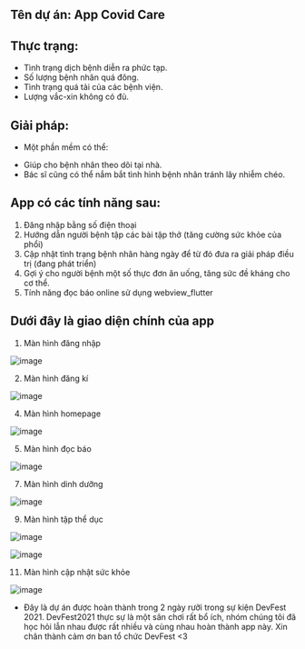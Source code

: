 ## Tên dự án: App Covid Care 

## Thực trạng:
+ Tình trạng dịch bệnh diễn ra phức tạp.
+ Số lượng bệnh nhân quá đông.
+ Tình trạng quá tải của các bệnh viện.
+ Lượng vắc-xin không có đủ. 

## Giải pháp: 
- Một phần mềm có thể:  
+ Giúp cho bệnh nhân theo dõi tại nhà.
+ Bác sĩ cũng có thể nắm bắt tình hình bệnh nhân tránh lây nhiễm chéo.

## App có các tính năng sau:
1. Đăng nhập bằng số điện thoại
2. Hướng dẫn người bệnh tập các bài tập thở (tăng cường sức khỏe của phổi)
3. Cập nhật tình trạng bệnh nhân hàng ngày để từ đó đưa ra giải pháp điều trị (đang phát triển)
4. Gợi ý cho người bệnh một số thực đơn ăn uống, tăng sức đề kháng cho cơ thể.
5. Tính năng đọc báo online sử dụng webview_flutter


## Dưới đây là giao diện chính của app
1. Màn hình đăng nhập

![image](https://user-images.githubusercontent.com/84313564/145134722-e3ebde8d-447a-4a2e-9a1d-4aa9d4ed948e.png)


2. Màn hình đăng kí


![image](https://user-images.githubusercontent.com/84313564/145134819-25976b28-5816-495d-9a4d-a4b4473cc60c.png)


4. Màn hình homepage

![image](https://user-images.githubusercontent.com/84313564/145134121-2a9fc724-be36-4a64-b4ab-81f6ffe756d7.png)

5. Màn hình đọc báo
 
![image](https://user-images.githubusercontent.com/84313564/145135254-9e2e404e-4220-4eb6-9d22-878f0643ef4f.png)

7. Màn hình dinh dưỡng

![image](https://user-images.githubusercontent.com/84313564/145135274-05e0b73a-e3ba-43de-b9e5-214d6b098094.png)

9. Màn hình tập thể dục

![image](https://user-images.githubusercontent.com/84313564/145135293-47d5ce09-b767-4dbb-8b11-f5c9381548d9.png)

![image](https://user-images.githubusercontent.com/84313564/145135301-1f8c5b46-453c-4ba0-84ac-c44a5651bfb8.png)

11. Màn hình cập nhật sức khỏe

![image](https://user-images.githubusercontent.com/84313564/145135330-03300471-583f-4598-83fe-c8a85cabb714.png)

- Đây là dự án được hoàn thành trong 2 ngày rưỡi trong sự kiện DevFest 2021.
DevFest2021 thực sự là một sân chơi rất bổ ích, nhóm chúng tôi đã học hỏi lẫn nhau được rất nhiều và cùng nhau hoàn thành app này.
Xin chân thành cảm ơn ban tổ chức DevFest <3
